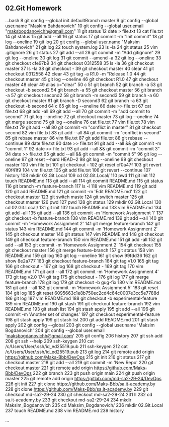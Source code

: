 ## 02.Git Homework

...bash
    8  git config --global init.defaultBranch master
    9  git config --global  user.name "Maskim Bahdanovich"
   10  git config --global  user.email "maksbogdanovichh@gmail.com"
   11  git status
   12  date > file.txt
   13  cat file.txt
   14  git status
   15  git add --all
   16  git status
   17  git commit -m "Init commit"
   18  git log --oneline
   19  git log
   20  git config --global  user.name "Maksim Bahdanovich"
   21  git log
   22  touch system.log
   23  ls -la
   24  git status
   25  vim .gitignore
   26  git status
   27  git add --all
   28  git commit -m "Add gitignore"
   29  git log --oneline
   30  git log
   31  git commit --amend -a
   32  git log --oneline
   33  git checkout cfe97b9
   34  git checkout 0312558
   35  ls -la
   36  git checkout master
   37  ls -la
   38  git checkout -
   39  git checkout master
   40  clear
   41  git checkout 0312558
   42  clear
   43  git tag -a R1.0 -m "Release 1.0
   44  git checkout master
   45  git log --oneline
   46  git checkout R1.0
   47  git checkout master
   48  clear
   49  alias c="clear"
   50  c
   51  git branch
   52  git branch -a
   53  git checkout -b second2
   54  git branch -a
   55  git checkout master
   56  git branch -a
   57  git checkout second2
   58  git branch -m second3
   59  git branch -a
   60  git checkout master
   61  git branch -D second3
   62  git branch -a
   63  git checkout -b second
   64  c
   65  git log --oneline
   66  date >> file.txt
   67  cat file.txt
   68  git add -all
   69  git add --all
   70  git commit -m "add commit to second"
   71  git log --oneline
   72  git checkout master
   73  git log --oneline
   74  git merge second
   75  git log --oneline
   76  cat file.txt
   77  vim file.txt
   78  vim file.txt
   79  git add --all
   80  git commit -m "conflict in master"
   81  git checkout second
   82  vim file.txt
   83  git add --all
   84  git commit -m "conflict in second"
   85  git rebase master
   86  vim file.txt
   87  git add file.txt
   88  git rebase --continue
   89  date file.txt
   90  date >> file.txt
   91  git add --all && git commit -m "commit 1"
   92  date >> file.txt
   93  git add --all && git commit -m "commit 3"
   94  date >> file.txt
   95  git add --all && git commit -m "commit 5"
   96  git log --oneline
   97  git reset --hard HEAD~2
   98  git log --oneline
   99  git checkout master
  100  vim file.txt
  101  git checkout -
  102  git reset cf0a47f
  103  git revert 40f41f9
  104  vim file.txt
  105  git add file.txt
  106  git revert --continue
  107  history
  108  mkdir 02.Git.Local
  109  cd 02.Git.Local/
  110  pwd
  111  git init
  112  touch README.md
  113  git add --all
  114  git commit README.md
  115  git status
  116  git branch -m feature-branch
  117  ls -l
  118  vim README.md
  119  git add
  120  git add README.md
  121  git commit -m 'Edit README.md'
  122  git checkout master
  123  git switch maste
  124  git switch master
  125  git checkout master
  126  pwd
  127  pwd
  128  git status
  129  mkdir 02.Git.Local
  130  cd 02.Git.Local/
  131  git init
  132  touch README.md
  133  vim README.md
  134  git add -all
  135  git add --all
  136  git commit -m 'Homework Assignment 1'
  137  git checkout -b feature-branch
  138  vim README.md
  139  git add --all
  140  git commit -m 'Homework Assignment 2'
  141  git merge feature-branch
  142  git status
  143  vim README.md
  144  git commit -m 'Homework Assignment 2'
  145  git checkout master
  146  git status
  147  vim README.md
  148  git checkout
  149  git checkout feature-branch
  150  vim README.md
  151  git add -all
  152  git add --all
  153  git commit -m 'Homework Assignment 2'
  154  git checkout
  155  git checkout master
  156  git merge feature-branch
  157  git status
  158  vim README.md
  159  git log
  160  git log --oneline
  161  git show 99fdd36
  162  git show 8e2a777
  163  git checkout feature-branch
  164  git tag v1.0
  165  git tag
  166  git checkout -
  167  git log
  168  git checkout -
  169  git tag
  170  vim README.md
  171  git add --all
  172  git commit -m 'Homework Assignment 4'
  173  git tag v2.0
  174  git tag
  175  git checkout -
  176  git log
  177  git merge feature-branch
  178  git log
  179  git checkout -b gug-fix
  180  vim README.md
  181   git add --all
  182  git commit -m 'Homework Assignment 5'
  183  git reset
  184  git log
  185  git reset  6095663c1e8b750ec2cd4c64c0007e3cc5e7788d
  186  git log
  187  vim README.md
  188  git checkout -b experimental-feature
  189  vim README.md
  190  git stash
  191  git checkout feature-branch
  192  vim README.md
  193  git stash list
  194  git stash apply
  195  git add --all
  196  git commit -m 'Another set of changes'
  197  git checkout experimental-feature
  198  git stash apply
  199  git stash list
  200  git add README.md
  201  git stash apply
  202  git config --global
  203  git config --global user.name 'Maksim Bogdanovich'
  204  git config --global user.email 'maksbogdanovichh@gmail.com'
  205  git config
  206  history
  207  git ssh add
  208  git ssh --help
  209  ssh-keygen
  210  cat /c/Users/User/.ssh/id_ed25519.pub
  211  ssh-keygen
  212  cat /c/Users/User/.ssh/id_ed25519.pub
  213  git log
  214  git remote add origin https://github.com/Maks-Bbb/DevOps
  215  git init
  216  git status
  217  git checkout master
  218  git add --all
  219  git commit -m 'New Repo'
  220  git checkout master
  221  git remote add origin https://github.com/Maks-Bbb/DevOps
  222  git branch
  223  git push origin main
  224  git push origin master
  225  git remote add origin https://gitlab.com/md-sa2-29-24/DevOps
  226  git init
  227  git clone https://github.com/Maks-Bbb/sa.it-academy.by
  228  git clone https://github.com/Maks-Bbb/sa.it-academy.by
  229  git checkout md-sa2-29-24
  230  git checkout md-sa2-29-24
  231  ll
  232  cd sa.it-academy.by
  233  git checkout md-sa2-29-24
  234  mkdir Maksim_Bogdanovich
  235  cd Maksim_Bogdanovich/
  236  mkdir 02.Git.Local
  237  touch README.md
  238  vim README.md
  239  history

...

